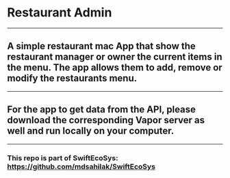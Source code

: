 
# Restaurant Admin

---

## A simple restaurant mac App that show the restaurant manager or owner the current items in the menu. The app allows them to add, remove or modify the restaurants menu.

---

## For the app to get data from the API, please download the corresponding Vapor server as well and run locally on your computer.

---

### This repo is part of SwiftEcoSys: https://github.com/mdsahilak/SwiftEcoSys

